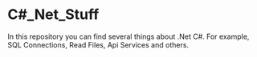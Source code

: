 # C#_Net_Stuff
In this repository you can find several things about .Net C#. For example, SQL Connections, Read Files, Api Services and others.
